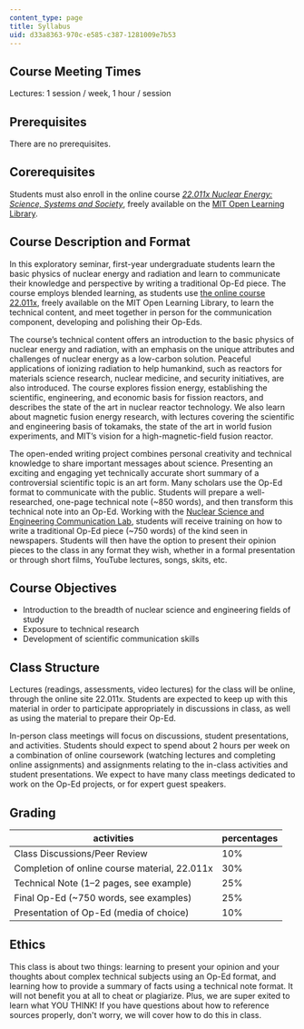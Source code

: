 ```yaml
---
content_type: page
title: Syllabus
uid: d33a8363-970c-e585-c387-1281009e7b53
---
```


Course Meeting Times
--------------------

Lectures: 1 session / week, 1 hour / session

Prerequisites
-------------

There are no prerequisites.

Corerequisites
--------------

Students must also enroll in the online course _[22.011x Nuclear Energy: Science, Systems and Society](http://openlearninglibrary.mit.edu/courses/course-v1:MITx+22.011x+3T2018/about)_, freely available on the [MIT Open Learning Library](https://openlearning.mit.edu/courses-programs/open-learning-library).

Course Description and Format
-----------------------------

In this exploratory seminar, first-year undergraduate students learn the basic physics of nuclear energy and radiation and learn to communicate their knowledge and perspective by writing a traditional Op-Ed piece. The course employs blended learning, as students use [the online course 22.011x](http://openlearninglibrary.mit.edu/courses/course-v1:MITx+22.011x+3T2018/about), freely available on the MIT Open Learning Library, to learn the technical content, and meet together in person for the communication component, developing and polishing their Op-Eds.

The course’s technical content offers an introduction to the basic physics of nuclear energy and radiation, with an emphasis on the unique attributes and challenges of nuclear energy as a low-carbon solution. Peaceful applications of ionizing radiation to help humankind, such as reactors for materials science research, nuclear medicine, and security initiatives, are also introduced. The course explores fission energy, establishing the scientific, engineering, and economic basis for fission reactors, and describes the state of the art in nuclear reactor technology. We also learn about magnetic fusion energy research, with lectures covering the scientific and engineering basis of tokamaks, the state of the art in world fusion experiments, and MIT’s vision for a high-magnetic-field fusion reactor.

The open-ended writing project combines personal creativity and technical knowledge to share important messages about science. Presenting an exciting and engaging yet technically accurate short summary of a controversial scientific topic is an art form. Many scholars use the Op-Ed format to communicate with the public. Students will prepare a well-researched, one-page technical note (~850 words), and then transform this technical note into an Op-Ed. Working with the [Nuclear Science and Engineering Communication Lab](http://mitcommlab.mit.edu/nse/about-the-lab/), students will receive training on how to write a traditional Op-Ed piece (~750 words) of the kind seen in newspapers. Students will then have the option to present their opinion pieces to the class in any format they wish, whether in a formal presentation or through short films, YouTube lectures, songs, skits, etc.

Course Objectives
-----------------

*   Introduction to the breadth of nuclear science and engineering fields of study
*   Exposure to technical research
*   Development of scientific communication skills

Class Structure
---------------

Lectures (readings, assessments, video lectures) for the class will be online, through the online site 22.011x. Students are expected to keep up with this material in order to participate appropriately in discussions in class, as well as using the material to prepare their Op-Ed.

In-person class meetings will focus on discussions, student presentations, and activities. Students should expect to spend about 2 hours per week on a combination of online coursework (watching lectures and completing online assignments) and assignments relating to the in-class activities and student presentations. We expect to have many class meetings dedicated to work on the Op-Ed projects, or for expert guest speakers.

Grading
-------

| activities | percentages |
| --- | --- |
| Class Discussions/Peer Review   | 10% |
| Completion of online course material, 22.011x   | 30% |
| Technical Note (1–2 pages, see example)   | 25% |
| Final Op-Ed (~750 words, see examples)   | 25%   |
| Presentation of Op-Ed (media of choice) | 10%   

Ethics
------

This class is about two things: learning to present your opinion and your thoughts about complex technical subjects using an Op-Ed format, and learning how to provide a summary of facts using a technical note format. It will not benefit you at all to cheat or plagiarize. Plus, we are super exited to learn what YOU THINK! If you have questions about how to reference sources properly, don't worry, we will cover how to do this in class.